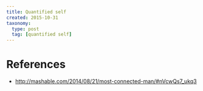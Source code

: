 ```yaml
---
title: Quantified self
created: 2015-10-31
taxonomy:
  type: post
  tag: [quantified self]
---
```


# References

* http://mashable.com/2014/08/21/most-connected-man/#nVcwQs7_ukq3
